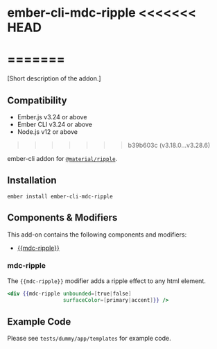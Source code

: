 ember-cli-mdc-ripple
<<<<<<< HEAD
======================
=======
==============================================================================

[Short description of the addon.]


Compatibility
------------------------------------------------------------------------------

* Ember.js v3.24 or above
* Ember CLI v3.24 or above
* Node.js v12 or above
>>>>>>> b39b603c (v3.18.0...v3.28.6)

ember-cli addon for [`@material/ripple`](https://github.com/material-components/material-components-web/tree/master/packages/mdc-ripple).

Installation
------------

    ember install ember-cli-mdc-ripple
    
Components & Modifiers
------------------------

This add-on contains the following components and modifiers:

* [{{mdc-ripple}}](#mdc-ripple)

### mdc-ripple

The `{{mdc-ripple}}` modifier adds a ripple effect to any html element.

```handlebars
<div {{mdc-ripple unbounded=[true|false]
                  surfaceColor=[primary|accent]}} />
```
    
Example Code
---------------

Please see `tests/dummy/app/templates` for example code.
